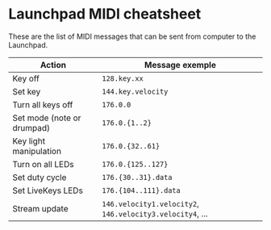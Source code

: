 # Launchpad MIDI cheatsheet

These are the list of MIDI messages that can be sent from computer to the Launchpad.

| Action                       | Message exemple                                           |
| ---------------------------- | --------------------------------------------------------- |
| Key off                      | `128.key.xx`                                              |
| Set key                      | `144.key.velocity`                                        |
| Turn all keys off            | `176.0.0`                                                 |
| Set mode (note or drumpad)   | `176.0.{1..2}`                                            |
| Key light manipulation       | `176.0.{32..61}`                                          |
| Turn on all LEDs             | `176.0.{125..127}`                                        |
| Set duty cycle               | `176.{30..31}.data`                                       |
| Set LiveKeys LEDs            | `176.{104..111}.data`                                     |
| Stream update                | `146.velocity1.velocity2`, `146.velocity3.velocity4`, ... |